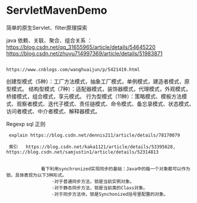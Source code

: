 # ServletMavenDemo
简单的原生Servlet、filter原理探索


   java 依赖、关联、聚合、组合关系   ：  https://blog.csdn.net/qq_31655965/article/details/54645220   
                                      https://blog.csdn.net/zhuyu714997369/article/details/51983871
                                      
                                      https://www.cnblogs.com/wanghuaijun/p/5421419.html
   
   
   创建型模式（5种）：工厂方法模式，抽象工厂模式，单例模式，建造者模式，原型模式。
   结构型模式（7种）：适配器模式，装饰器模式，代理模式，外观模式，桥接模式，组合模式，享元模式。
   行为型模式（11种）：策略模式、模板方法模式、观察者模式、迭代子模式、责任链模式、命令模式、备忘录模式、状态模式、访问者模式、中介者模式、解释器模式。


   Regexp  sql 正则

     explain https://blog.csdn.net/dennis211/article/details/78170079
     
     索引   https://blog.csdn.net/kaka1121/article/details/53395628,    https://blog.csdn.net/samjustin1/article/details/52314813


                 看下利用synchronized实现同步的基础：Java中的每一个对象都可以作为锁。具体表现为以下3种形式。
                     ·对于普通同步方法，锁是当前实例对象。
                     ·对于静态同步方法，锁是当前类的Class对象。
                     ·对于同步方法块，锁是Synchonized括号里配置的对象。

